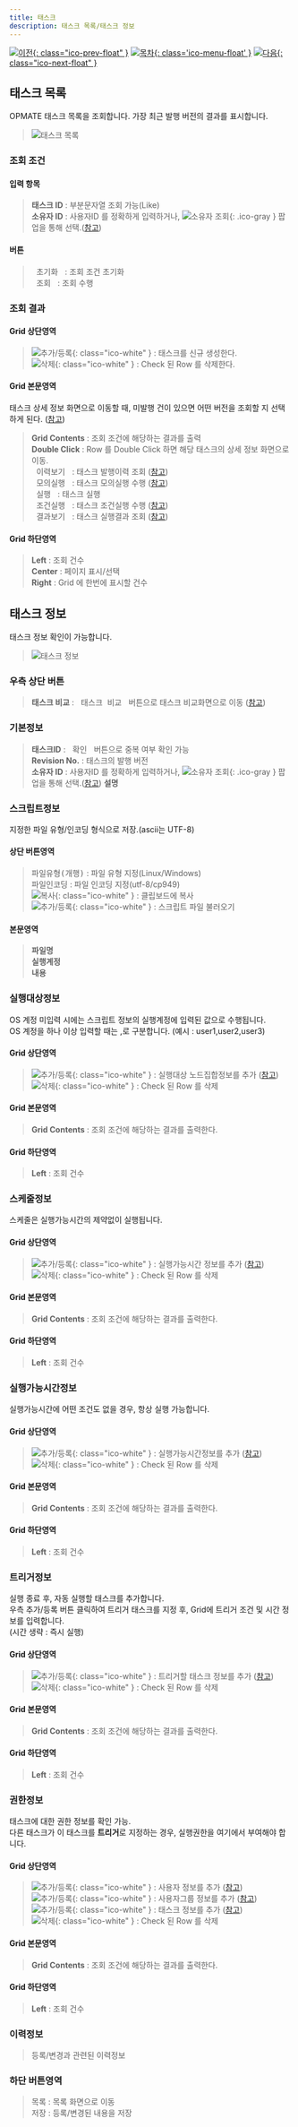 ```yaml
---
title: 태스크
description: 태스크 목록/태스크 정보
---
```


<link rel="stylesheet" type="text/css" href="../css/opme.css">

<!-- Defined -->
[task-lst]: img/task-lst.png
[task-dtl]: img/task-dtl.png
[ico-copy]: img/icon/ico-copy.png
[ico-search]: img/icon/ico-search.png
[ico-del]: img/icon/ico-del.png
[ico-add]: img/icon/ico-add.png
[ico-adduser]: img/icon/ico-adduser.png
[ico-addusergrp]: img/icon/ico-addusergrp.png
[task-hst]: TaskHistory.md
[execution]: Execution.md
[popup-user]: PopupUser.md
[popup-usergrp]: PopupUserGroup.md
[popup-exe-condition]: PopupExecutionCondition.md
[popup-exe-detail]: PopupExecutionDetail.md
[popup-exe-dryrun]: PopupExecutionDryRun.md
[popup-task-select]: PopupTaskSelect.md
[popup-task]: PopupTask.md
[popup-schedule]: PopupSchedule.md
[popup-node]: PopupNode.md
[popup-runnabletime]: PopupRunnableTime.md
[popup-task-hst]: PopupTaskHistory.md

<!-- Floating Menu -->
[prev]: Node.html "노드"
[menu]: index.html "목차"
[next]: Publist.html "태스크발행이력"
[ico-prev]: img/icon/ico-prev.png
[ico-menu]: img/icon/ico-menu.png
[ico-next]: img/icon/ico-next.png
[![이전][ico-prev]{: class="ico-prev-float" }][prev]
[![목차][ico-menu]{: class='ico-menu-float' }][menu]
[![다음][ico-next]{: class="ico-next-float" }][next]


## 태스크 목록
OPMATE 태스크 목록을 조회합니다. 가장 최근 발행 버전의 결과를 표시합니다.  

> ![태스크 목록][task-lst]

### 조회 조건

#### 입력 항목

> **태스크 ID** : 부분문자열 조회 가능(Like)  
> **소유자 ID** : 사용자ID 를 정확하게 입력하거나, ![소유자 조회][ico-search]{: .ico-gray } 팝업을 통해 선택.([참고][popup-user])  

#### 버튼
> <kbd class="btn-gray">&nbsp;초기화&nbsp;</kbd> : 조회 조건 초기화  
> <kbd class="btn-red">&nbsp;조회&nbsp;</kbd> : 조회 수행  
 
### 조회 결과

#### Grid 상단영역
> ![추가/등록][ico-add]{: class="ico-white" } : 태스크를 신규 생성한다.  
> ![삭제][ico-del]{: class="ico-white" } : Check 된 Row 를 삭제한다.
 
#### Grid 본문영역
태스크 상세 정보 화면으로 이동할 때, 미발행 건이 있으면 어떤 버전을 조회할 지 선택하게 된다. ([참고][popup-task-select])   

> **Grid Contents** : 조회 조건에 해당하는 결과를 출력    
> **Double Click** : Row 를 Double Click 하면 해당 태스크의 상세 정보 화면으로 이동.   
> <kbd class="btn-gray">&nbsp;이력보기&nbsp;</kbd> : 태스크 발행이력 조회 ([참고][task-hst])    
> <kbd class="btn-gray">&nbsp;모의실행&nbsp;</kbd> : 태스크 모의실행 수행 ([참고][popup-exe-dryrun])    
> <kbd class="btn-red">&nbsp;실행&nbsp;</kbd> : 태스크 실행      
> <kbd class="btn-gray">&nbsp;조건실행&nbsp;</kbd> : 태스크 조건실행 수행 ([참고][popup-exe-condition])    
> <kbd class="btn-gray">&nbsp;결과보기&nbsp;</kbd> : 태스크 실행결과 조회 ([참고][execution])  

#### Grid 하단영역
> **Left** : 조회 건수  
> **Center** : 페이지 표시/선택  
> **Right** : Grid 에 한번에 표시할 건수  

## 태스크 정보
태스크 정보 확인이 가능합니다.  

> ![태스크 정보][task-dtl]

### 우측 상단 버튼
> **태스크 비교** : <kbd class="btn-gray">&nbsp;태스크 비교&nbsp;</kbd> 버튼으로 태스크 비교화면으로 이동 ([참고][popup-task-hst])
 
### 기본정보
> **태스크ID** : <kbd class="btn-gray">&nbsp;확인&nbsp;</kbd> 버튼으로 중복 여부 확인 가능  
> **Revision No.** : 태스크의 발행 버전  
> **소유자 ID** : 사용자ID 를 정확하게 입력하거나, ![소유자 조회][ico-search]{: .ico-gray } 팝업을 통해 선택.([참고][popup-user])
> **설명**

### 스크립트정보
지정한 파일 유형/인코딩 형식으로 저장.(ascii는 UTF-8)

#### 상단 버튼영역
> <kbd class="btn-gray">파일유형(개행)</kbd> : 파일 유형 지정(Linux/Windows)  
> <kbd class="btn-gray">파일인코딩</kbd> : 파일 인코딩 지정(utf-8/cp949)  
> ![복사][ico-copy]{: class="ico-white" } : 클립보드에 복사  
> ![추가/등록][ico-add]{: class="ico-white" } : 스크립트 파일 불러오기   

#### 본문영역
> **파일명**  
> **실행계정**  
> **내용**  

### 실행대상정보
OS 계정 미입력 시에는 스크립트 정보의 실행계정에 입력된 값으로 수행됩니다.  
OS 계정을 하나 이상 입력할 때는 ,로 구분합니다. (예시 : user1,user2,user3)

#### Grid 상단영역
> ![추가/등록][ico-add]{: class="ico-white" } : 실행대상 노드집합정보를 추가 ([참고][popup-node])  
> ![삭제][ico-del]{: class="ico-white" } : Check 된 Row 를 삭제

#### Grid 본문영역
> **Grid Contents** : 조회 조건에 해당하는 결과를 출력한다.

#### Grid 하단영역
> **Left** : 조회 건수

### 스케줄정보
스케줄은 실행가능시간의 제약없이 실행됩니다.  

#### Grid 상단영역
> ![추가/등록][ico-add]{: class="ico-white" } : 실행가능시간 정보를 추가 ([참고][popup-schedule])  
> ![삭제][ico-del]{: class="ico-white" } : Check 된 Row 를 삭제

#### Grid 본문영역
> **Grid Contents** : 조회 조건에 해당하는 결과를 출력한다.

#### Grid 하단영역
> **Left** : 조회 건수
 
### 실행가능시간정보
실행가능시간에 어떤 조건도 없을 경우, 항상 실행 가능합니다.  

#### Grid 상단영역
> ![추가/등록][ico-add]{: class="ico-white" } : 실행가능시간정보를 추가 ([참고][popup-runnabletime])  
> ![삭제][ico-del]{: class="ico-white" } : Check 된 Row 를 삭제

#### Grid 본문영역
> **Grid Contents** : 조회 조건에 해당하는 결과를 출력한다.
 
#### Grid 하단영역
> **Left** : 조회 건수


### 트리거정보
실행 종료 후, 자동 실행할 태스크를 추가합니다.  
우측 추가/등록 버튼 클릭하여 트리거 태스크를 지정 후, Grid에 트리거 조건 및 시간 정보를 입력합니다.  
(시간 생략 : 즉시 실행)

#### Grid 상단영역
> ![추가/등록][ico-add]{: class="ico-white" } : 트리거할 태스크 정보를 추가 ([참고][popup-task])  
> ![삭제][ico-del]{: class="ico-white" } : Check 된 Row 를 삭제

#### Grid 본문영역
> **Grid Contents** : 조회 조건에 해당하는 결과를 출력한다.

#### Grid 하단영역
> **Left** : 조회 건수

### 권한정보
태스크에 대한 권한 정보를 확인 가능.  
다른 태스크가 이 태스크를 **트리거**로 지정하는 경우, 실행권한을 여기에서 부여해야 합니다.  

#### Grid 상단영역
> ![추가/등록][ico-adduser]{: class="ico-white" } : 사용자 정보를 추가 ([참고][popup-user])   
> ![추가/등록][ico-addusergrp]{: class="ico-white" } : 사용자그룹 정보를 추가 ([참고][popup-usergrp])  
> ![추가/등록][ico-add]{: class="ico-white" } : 태스크 정보를 추가 ([참고][popup-task])  
> ![삭제][ico-del]{: class="ico-white" } : Check 된 Row 를 삭제  

#### Grid 본문영역
> **Grid Contents** : 조회 조건에 해당하는 결과를 출력한다.

#### Grid 하단영역
> **Left** : 조회 건수

### 이력정보
> 등록/변경과 관련된 이력정보

### 하단 버튼영역
> <kbd class="btn-gray">목록</kbd> : 목록 화면으로 이동  
> <kbd class="btn-red">저장</kbd> : 등록/변경된 내용을 저장  
 
 